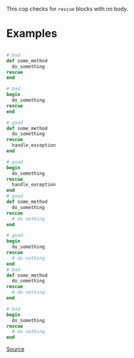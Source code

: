 
This cop checks for `rescue` blocks with no body.

# Examples

```ruby

# bad
def some_method
  do_something
rescue
end

# bad
begin
  do_something
rescue
end

# good
def some_method
  do_something
rescue
  handle_exception
end

# good
begin
  do_something
rescue
  handle_exception
end
# good
def some_method
  do_something
rescue
  # do nothing
end

# good
begin
  do_something
rescue
  # do nothing
end
# bad
def some_method
  do_something
rescue
  # do nothing
end

# bad
begin
  do_something
rescue
  # do nothing
end
```

[Source](http://www.rubydoc.info/gems/rubocop/RuboCop/Cop/Lint/SuppressedException)